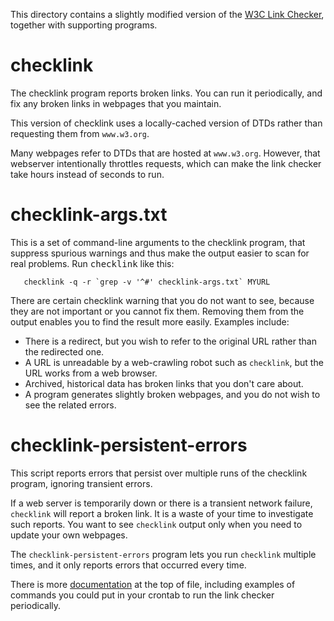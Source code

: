 This directory contains a slightly modified version of the [W3C Link
Checker](http://search.cpan.org/dist/W3C-LinkChecker/), together with
supporting programs.


# checklink

The checklink program reports broken links.  You can run it periodically,
and fix any broken links in webpages that you maintain.

This version of checklink uses a locally-cached version of DTDs rather than
requesting them from `www.w3.org`.

Many webpages refer to DTDs that are hosted at `www.w3.org`.  However, that
webserver intentionally throttles requests, which can make the link checker
take hours instead of seconds to run.


# checklink-args.txt

This is a set of command-line arguments to the checklink program, that
suppress spurious warnings and thus make the output easier to scan for real
problems.  Run <tt>checklink</tt> like this:

```
   checklink -q -r `grep -v '^#' checklink-args.txt` MYURL
```

There are certain checklink warning that you do not want to see, because
they are not important or you cannot fix them.  Removing them from the
output enables you to find the result more easily.
Examples include:
 * There is a redirect, but you wish to refer to the original URL rather than the redirected one.
 * A URL is unreadable by a web-crawling robot such as `checklink`, but the URL works from a web browser.
 * Archived, historical data has broken links that you don't care about.
 * A program generates slightly broken webpages, and you do not wish to see the related errors.


# checklink-persistent-errors

This script reports errors that persist over multiple runs of the
checklink program, ignoring transient errors.

If a web server is temporarily down or there is a transient network
failure, `checklink` will report a broken link.  It is a waste of your time
to investigate such reports.  You want to see `checklink` output only when
you need to update your own webpages.

The `checklink-persistent-errors` program lets you run `checklink` multiple
times, and it only reports errors that occurred every time.

There is more
[documentation](https://raw.githubusercontent.com/plume-lib/checklink/master/checklink-persistent-errors)
at the top of file, including examples of commands you could put in your
crontab to run the link checker periodically.

